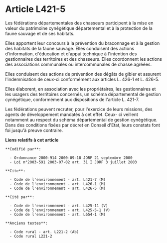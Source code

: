 # Article L421-5

Les fédérations départementales des chasseurs participent à la mise en valeur du patrimoine cynégétique départemental et à la
protection de la faune sauvage et de ses habitats.

Elles apportent leur concours à la prévention du braconnage et à la gestion des habitats de la faune sauvage. Elles
conduisent des actions d'information, d'éducation et d'appui technique à l'intention des gestionnaires des territoires et des
chasseurs. Elles coordonnent les actions des associations communales ou intercommunales de chasse agréées.

Elles conduisent des actions de prévention des dégâts de gibier et assurent l'indemnisation de ceux-ci conformément aux
articles L. 426-1 et L. 426-5.

Elles élaborent, en association avec les propriétaires, les gestionnaires et les usagers des territoires concernés, un schéma
départemental de gestion cynégétique, conformément aux dispositions de l'article L. 421-7.

Les fédérations peuvent recruter, pour l'exercice de leurs missions, des agents de développement mandatés à cet effet. Ceux-
ci veillent notamment au respect du schéma départemental de gestion cynégétique. Dans des conditions fixées par décret en
Conseil d'Etat, leurs constats font foi jusqu'à preuve contraire.

**Liens relatifs à cet article**

	**Codifié par**:

	  - Ordonnance 2000-914 2000-09-18 JORF 21 septembre 2000
	  - Loi n°2003-591 2003-07-02 art. 31 I JORF 3 juillet 2003

	**Cite**:

	  - Code de l'environnement - art. L421-7 (M)
	  - Code de l'environnement - art. L426-1 (M)
	  - Code de l'environnement - art. L426-5 (M)

	**Cité par**:

	  - Code de l'environnement - art. L425-11 (V)
	  - Code de l'environnement - art. L425-5-1 (V)
	  - Code de l'environnement - art. L654-1 (M)

	**Anciens textes**:

	  - Code rural - art. L221-2 (Ab)
	  - Code rural L221-2
